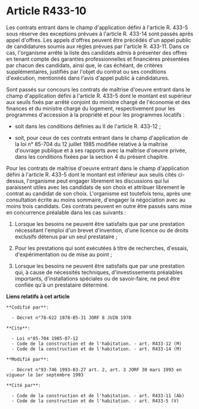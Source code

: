# Article R433-10

Les contrats entrant dans le champ d'application défini à l'article R. 433-5 sous réserve des exceptions prévues à l'article
R. 433-14 sont passés après appel d'offres. Les appels d'offres peuvent être précédés d'un appel public de candidatures
soumis aux règles prévues par l'article R. 433-11. Dans ce cas, l'organisme arrête la liste des candidats admis à présenter
des offres en tenant compte des garanties professionnelles et financières présentées par chacun des candidats, ainsi que, le
cas échéant, de critères supplémentaires, justifiés par l'objet du contrat ou ses conditions d'exécution, mentionnés dans
l'avis d'appel public à candidatures.

Sont passés sur concours les contrats de maîtrise d'oeuvre entrant dans le champ d'application défini à l'article R. 433-5
dont le montant est supérieur aux seuils fixés par arrêté conjoint du ministre chargé de l'économie et des finances et du
ministre chargé du logement, respectivement pour les programmes d'accession à la propriété et pour les programmes locatifs :

- soit dans les conditions définies au II de l'article R. 433-12 ;

- soit, pour ceux de ces contrats entrant dans le champ d'application de la loi n° 85-704 du 12 juillet 1985 modifiée
relative à la maîtrise d'ouvrage publique et à ses rapports avec la maîtrise d'oeuvre privée, dans les conditions fixées par
la section 4 du présent chapitre.

Pour les contrats de maîtrise d'oeuvre entrant dans le champ d'application défini à l'article R. 433-5 dont le montant est
inférieur aux seuils cités ci-dessus, l'organisme peut engager librement les discussions qui lui paraissent utiles avec les
candidats de son choix et attribuer librement le contrat au candidat de son choix. L'organisme est toutefois tenu, après une
consultation écrite au moins sommaire, d'engager la négociation avec au moins trois candidats. Ces contrats peuvent en outre
être passés sans mise en concurrence préalable dans les cas suivants :

1. Lorsque les besoins ne peuvent être satisfaits que par une prestation nécessitant l'emploi d'un brevet d'invention, d'une
licence ou de droits exclusifs détenus par un seul prestataire ;

2. Pour les prestations qui sont exécutées à titre de recherches, d'essais, d'expérimentation ou de mise au point ;

3. Lorsque les besoins ne peuvent être satisfaits que par une prestation qui, à cause de nécessités techniques,
d'investissements préalables importants, d'installations spéciales ou de savoir-faire, ne peut être confiée qu'à un
prestataire déterminé.

**Liens relatifs à cet article**

	**Codifié par**:

	  - Décret n°78-622 1978-05-31 JORF 8 JUIN 1978

	**Cite**:

	  - Loi n°85-704 1985-07-12
	  - Code de la construction et de l'habitation. - art. R433-12 (M)
	  - Code de la construction et de l'habitation. - art. R433-14 (M)

	**Modifié par**:

	  - Décret n°93-746 1993-03-27 art. 2, art. 3 JORF 30 mars 1993 en vigueur le 1er septembre 1993

	**Cité par**:

	  - Code de la construction et de l'habitation. - art. R433-11 (Ab)
	  - Code de la construction et de l'habitation. - art. R433-5 (V)
